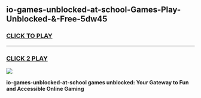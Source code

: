 
## io-games-unblocked-at-school-Games-Play-Unblocked-&-Free-5dw45
<h3>
<a href="https://premium76.site?title=io-games-unblocked-at-school&ref=24A">CLICK TO PLAY</a></h3>
<hr>

<h3>
<a href="https://premium76.site?title=io-games-unblocked-at-school&ref=24A">CLICK 2 PLAY</a>
  
</h3>

<a href="https://premium76.site?title=io-games-unblocked-at-school&ref=24A"><img src="https://clearcache.store/games.png"></a>


**io-games-unblocked-at-school games unblocked: Your Gateway to Fun and Accessible Online Gaming**
